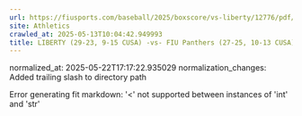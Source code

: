 ```yaml
---
url: https://fiusports.com/baseball/2025/boxscore/vs-liberty/12776/pdf/
site: Athletics
crawled_at: 2025-05-13T10:04:42.949993
title: LIBERTY (29-23, 9-15 CUSA) -vs- FIU Panthers (27-25, 10-13 CUSA) (PDF) - FIU Athletics
---
```

normalized_at: 2025-05-22T17:17:22.935029
normalization_changes: Added trailing slash to directory path

Error generating fit markdown: '<' not supported between instances of 'int' and 'str'